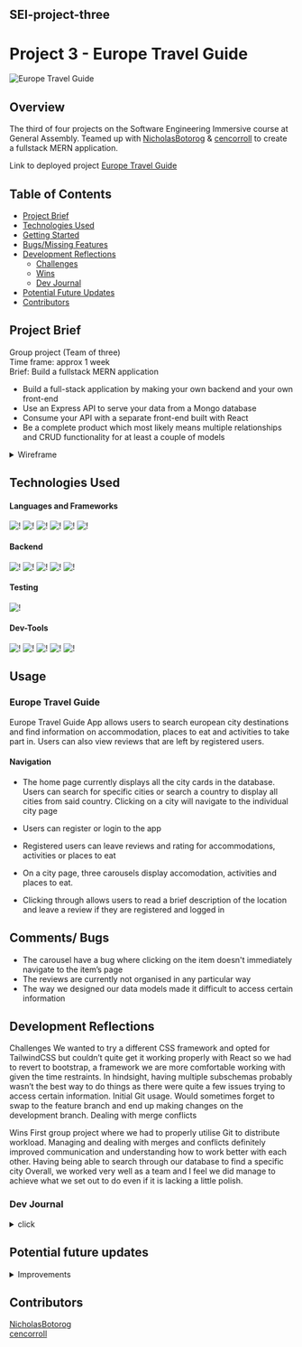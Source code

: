 ## SEI-project-three

# Project 3 - Europe Travel Guide

![Europe Travel Guide](./screenshots/europeTravelGuide.png)

## Overview

The third of four projects on the Software Engineering Immersive course at General Assembly. Teamed up with [NicholasBotorog](https://github.com/NicholasBotorog) & [cencorroll](https://github.com/cencorroll) to create a fullstack MERN application.

Link to deployed project [Europe Travel Guide](#)  

## Table of Contents

- [Project Brief](#project-brief)
- [Technologies Used](#technologies-used)
- [Getting Started](#getting-started)
- [Bugs/Missing Features](#bugs-missing-features)
- [Development Reflections](#development-reflections)
  - [Challenges](#challenges)
  - [Wins](#wins)
  - [Dev Journal](#dev-journal)
- [Potential Future Updates](#potential-future-updates)
- [Contributors](#contributors)

## Project Brief
Group project (Team of three)  
Time frame: approx 1 week  
Brief: Build a fullstack MERN application
- Build a full-stack application by making your own backend and your own front-end  
- Use an Express API to serve your data from a Mongo database
- Consume your API with a separate front-end built with React
- Be a complete product which most likely means multiple relationships and CRUD functionality for at least a couple of models

<details>
<summary>Wireframe</summary>

![Wireframe](./Screenshots/wireframe.png)

</details>

## Technologies Used

#### Languages and Frameworks

![!](https://img.shields.io/static/v1?style=plastic&logo=HTML5&logoColor=orange&labelColor=&label=&message=HTML&color=333333)
![!](https://img.shields.io/static/v1?style=plastic&logo=CSS3&logoColor=blue&labelColor=&label=&message=CSS&color=333333)
![!](https://img.shields.io/static/v1?style=plastic&logo=createreactapp&logoColor=00ffff&labelColor=&label=&message=Create%20React%20App&color=333333)
![!](https://img.shields.io/static/v1?style=plastic&logo=react&logoColor=00ffff&labelColor=&label=&message=ReactJS&color=333333)
![!](https://img.shields.io/static/v1?style=plastic&logo=bootstrap&logoColor=blue&labelColor=&label=&message=Bootstrap&color=333333)
![!](https://img.shields.io/static/v1?style=plastic&logo=sass&logoColor=cc6699&labelColor=&label=&message=SASS&color=333333)

#### Backend

![!](https://img.shields.io/static/v1?style=plastic&logo=nodedotjs&logoColor=green&labelColor=&label=&message=Node.JS&color=333333)
![!](https://img.shields.io/static/v1?style=plastic&logo=nodemon&logoColor=darkgreen&labelColor=&label=&message=Nodemon&color=333333)
![!](https://img.shields.io/static/v1?style=plastic&logo=mongodb&logoColor=0green&labelColor=&label=&message=MongoDB&color=333333)
![!](https://img.shields.io/static/v1?style=plastic&logo=express&logoColor=00ffff&labelColor=&label=&message=Express.JS&color=333333)
![!](https://img.shields.io/static/v1?style=plastic&logo=mongoose&logoColor=00ffff&labelColor=&label=&message=Mongoose&color=333333)

#### Testing  

![!](https://img.shields.io/static/v1?style=plastic&logo=insomnia&logoColor=443ee&labelColor=&label=&message=Insomnia&color=333333)  

#### Dev-Tools
 
![!](https://img.shields.io/static/v1?style=plastic&logo=visualstudiocode&logoColor=blue&logoWidth=&label=&message=VSCODE&color=333333)
![!](https://img.shields.io/static/v1?style=plastic&logo=eslint&logoColor=blue&logoWidth=&label=&message=ESLint&color=333333)
![!](https://img.shields.io/static/v1?style=plastic&logo=git&logoColor=orange&logoWidth=&label=&message=git&color=333333)
![!](https://img.shields.io/static/v1?style=plastic&logo=github&logoColor=white&logoWidth=&label=&message=github&color=333333)
![!](https://img.shields.io/static/v1?style=plastic&logo=googlechrome&logoColor=white&logoWidth=&label=&message=Chrome%20Dev%20Tools&color=333333)


## Usage

### Europe Travel Guide

Europe Travel Guide App allows users to search european city destinations and find information on accommodation, places to eat and activities to take part in. Users can also view reviews that are left by registered users.

#### Navigation

- The home page currently displays all the city cards in the database. Users can search for specific cities or search a country to display all cities from said country. Clicking on a city will navigate to the individual city page
- Users can register or login to the app
- Registered users can leave reviews and rating for accommodations, activities or places to eat

- On a city page, three carousels display accomodation, activities and places to eat.
- Clicking through allows users to read a brief description of the location and leave a review if they are registered and logged in

## Comments/ Bugs

- The carousel have a bug where clicking on the item doesn't immediately navigate to the item’s page  
- The reviews are currently not organised in any particular way
- The way we designed our data models made it difficult to access certain information

## Development Reflections

Challenges
We wanted to try a different CSS framework and opted for TailwindCSS but couldn’t quite get it working properly with React so we had to revert to bootstrap, a framework we are more comfortable working with given the time restraints.
In hindsight, having multiple subschemas probably wasn’t the best way to do things as there were quite a few issues trying to access certain information.
Initial Git usage. 
Would sometimes forget to swap to the feature branch and end up making changes on the development branch.
Dealing with merge conflicts

Wins
First group project where we had to properly utilise Git to distribute workload. Managing and dealing with merges and conflicts definitely improved communication and understanding how to work better with each other.
Having being able to search through our database to find a specific city
Overall, we worked very well as a team and I feel we did manage to achieve what we set out to do even if it is lacking a little polish. 

### Dev Journal

<details>

<summary>click</summary>  


 
### Approach

Work on backend first then on frontend
Build database
Model schemas
Controllers
Config
DB

Frontend
Navigation
App.js routing
Components
Utilities
Helpers
 
#### Day 1 - Planning & backend building
We had several ideas going in but decided on a type of travel guide. Initially it was worldwide but we decided to scale back and be a bit more realistic in terms of what we could achieve in the allotted time. 

We communicated through zoom and slack throughout the project to make sure we were up to date with each other on the project.

We planned out what was required for the project and chose the parts we wanted to work on. I focused on authentication and page structure from our design but in general we all chipped in on all aspects.

Excalidraw wireframe
![wireframe](./screenshots/wireFrame.png)

Created a base file with all the basics everyone needed to start the project.

We checked in on each other during the coding to make sure we understood what was happening.
By the end of today we managed to get most of the backend functioning and should be able to begin seeding some data.

Seed, user data, authentication, controllers

We created a few cities each to add some data into our database. I added Scottish cities with places to stay, eat and things to do related to those cities.

Also added user registration and login post requests

#### Day 2 - seed data, added secure routes 
Edited tweaked some of the seeding data

#### Day 3/4 - seeding data into the database
This day started with some merge conflicts that took a little time to resolve.  
Did some research on possible css frameworks we can use as an alternative to Bootstrap. Decided to try Tailwind because some of the components seem really useful and are less restrictive compared to bootstrap but had trouble trying to use tailwindCSS React package, will try again tomorrow.  
Saw some interesting page piling effect packages for React, will do some research overnight.  
We ran into a problem where it was difficult to access data because of the relationship of our models, our review feature ties into all the other endpoints so hopefully we can get this working.

#### Day 5 - Frontend 
Started the frontend today
Unfortunately, the page piling effect we wanted to use required payment to use the more advanced features. A teammate was willing to pay for a licence but in the end we decided not to go this route.
Both myself and a teammate attempted to get tailwindCSS React working but to no effect so we decided to revert to using Bootstrap and SASS.  
Coded the routing for the app, created components for the frontend.  
Created register and login pages for frontend. 

![register](./screenshots/register.png)  

Created individual pages for Cities, restaurants, hotels and places to eat.  
City Page

![Full_city_page](./screenshots/one_city.png) 


Things to do
![louvre](./screenshots/one_feature.png) 
After clicking on a carousel item you can see the individual item with a brief description. A link is also provided to the official website. If you are logged in you can leave a review for the individual item.  

Researched and tried to implement different React specific carousels but either those packages didn’t work or didn’t meet our needs.
I seeded more data into our database. 
Teammate added carousels to the individual city pages.


#### Day 6 -  Front End styling continued
Today we completed all the core functionally, and will continue with styling.
At the moment everything seems to be running very smooth.  
Teammate added a random featured city element on the index page that changes on each load, refresh.  
Styled the individual pages.  
Tweaked a bit of the styling on the index page to add hover effect.

#### Day 7 - More styling
Our last day had some issues, after our final merge into the development branch, the app became sluggish, and the carousels didn’t function well. We encountered no conflicts in our daily merge and so cannot pinpoint where the issue came from.  

**update*  
We haven’t changed any code but our app seems more responsive now, though the carousels still need a few clicks in order to click through to the items. We have no more time to troubleshoot this bug so will proceed with finalising the styling.

</details>


## Potential future updates

<details>
<summary>Improvements</summary>

  - [ ] Allow sorting of reviews
  - [ ] Optimising loading times by limiting the amount of cities displayed on index page
  - [ ] Add more cities, accommodations, activities and places to eat
  - [ ] Make mobile friendly

</details>

## Contributors 

[NicholasBotorog](https://github.com/NicholasBotorog)  
[cencorroll](https://github.com/cencorroll)
